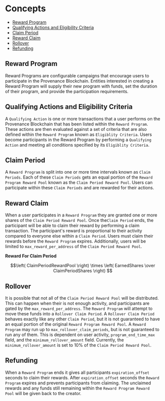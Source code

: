 <!--
order: 1
-->

# Concepts

<!-- TOC -->
  - [Reward Program](#reward-program)
  - [Qualifying Actions and Eligibility Criteria](#qualifying-actions-and-eligibility-criteria)
  - [Claim Period](#claim-period)
  - [Reward Claim](#reward-claim)
  - [Rollover](#rollover)
  - [Refunding](#refunding)

## Reward Program
Reward Programs are configurable campaigns that encourage users to participate in the Provenance Blockchain. Entities interested in creating a Reward Program will supply their new program with funds, set the duration of their program, and provide the participation requirements.

## Qualifying Actions and Eligibility Criteria
A `Qualifying Action` is one or more transactions that a user performs on the Provenance Blockchain that has been listed within the `Reward Program`. These actions are then evaluated against a set of criteria that are also defined within the `Reward Program` known as `Eligiblity Criteria`. Users become participants in the Reward Program by performing a `Qualifying Action` and meeting all conditions specified by its `Eligiblity Criteria`.

## Claim Period
A `Reward Program` is split into one or more time intervals known as `Claim Periods`. Each of these `Claim Periods` gets an equal portion of the `Reward Program Reward Pool` known as the `Claim Period Reward Pool`. Users can participate within these `Claim Periods` and are rewarded for their actions.

## Reward Claim
When a user participates in a `Reward Program` they are granted one or more shares of the `Claim Period Reward Pool`. Once the`Claim Period` ends, the participant will be able to claim their reward by performing a claim transaction. The participant's reward is proportional to their activity compared to everyone else within a `Claim Period`. Users must claim their rewards before the `Reward Program` expires. Additionally, users will be limited to `max_reward_per_address` of the `Claim Period Reward Pool`.

**Reward For Claim Period**

$$\left( ClaimPeriodRewardPool \right) \times \left( EarnedShares \over ClaimPeriodShares \right) $$

## Rollover
It is possible that not all of the `Claim Period Reward Pool` will be distributed. This can happen when their is not enough activity, and participants are gated by the `max_reward_per_address`. The `Reward Program` will attempt to move these funds into a `Rollover Claim Period`. A `Rollover Claim Period` behaves exactly like any other `Claim Period`, but it is not guaranteed to have an equal portion of the original `Reward Program Reward Pool`. A `Reward Program` may run up to `max_rollover_claim_periods`, but is not guaranteed to run any of them. This is dependent on user activity, `program_end_time_max` field, and the `minimum_rollover_amount` field. Currently, the `minimum_rollover_amount` is set to 10% of the `Claim Period Reward Pool`.

## Refunding
When a `Reward Program` ends it gives all participants `expiration_offset` seconds to claim their rewards. After `expiration_offset` seconds the `Reward Program` expires and prevents participants from claiming. The unclaimed rewards and any funds still remaining within the `Reward Program Reward Pool` will be given back to the creator.